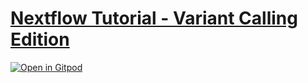 # [Nextflow Tutorial - Variant Calling Edition](https://sateeshperi.github.io/nextflow_varcal/)

[![Open in Gitpod](https://gitpod.io/button/open-in-gitpod.svg)](https://gitpod.io/#https://github.com/sateeshperi/nextflow_tutorial.git)
